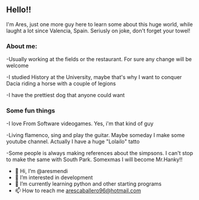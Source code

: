 ## Hello!!

I'm Ares, just one more guy here to learn some about this huge world, while laught 
a lot since Valencia, Spain.
Seriusly on joke, don't forget your towel!

### About me:

-Usually working at the fields or the restaurant. For sure any change will be welcome


-I studied History at the University, maybe that's why I want to conquer Dacia 
riding a horse with a couple of legions


-I have the prettiest dog that anyone could want

### Some fun things

-I love From Software videogames. Yes, i'm that kind of guy


-Living flamenco, sing and play the guitar. Maybe someday I make some youtube channel.
Actually I have a huge "Lolailo" tatto 


-Some people is always making references about the simpsons. I can't stop to make the same
with South Park. Somexmas I will become Mr.Hanky!!

- 👋 Hi, I’m @aresmendi
- 👀 I’m interested in development 
- 🌱 I’m currently learning python and other starting programs
- 📫 How to reach me arescaballero96@hotmail.com

<!---
aresmendi/aresmendi is a ✨ special ✨ repository because its `README.md` (this file) appears on your GitHub profile.
You can click the Preview link to take a look at your changes.
--->
